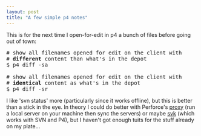 ```yaml
---
layout: post
title: "A few simple p4 notes"
---
```




<p>This is for the next time I open-for-edit in p4 a bunch of files before going out of town:</p>
  
<pre class="sourceCode">
# show all filenames opened for edit on the client with
# <b>different</b> content than what's in the depot
$ p4 diff -sa
 
# show all filenames opened for edit on the client with
# <b>identical</b> content as what's in the depot
$ p4 diff -sr
</pre>
 
<p>I like 'svn status' more (particularly since it works offline), but this is better than a stick in the eye. In theory I could do better with Perforce's <a href="http://www.perforce.com/perforce/products/p4p.html">proxy</a> (run a local server on your machine then sync the servers) or maybe <a href="http://svk.elixus.org/">svk</a> (which works with SVN and P4), but I haven't got enough tuits for the stuff already on my plate...</p>


